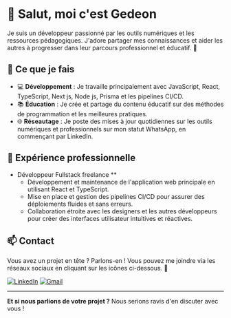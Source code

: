 # 👋 Salut, moi c'est Gedeon

Je suis un développeur passionné par les outils numériques et les ressources pédagogiques. J'adore partager mes connaissances et aider les autres à progresser dans leur parcours professionnel et éducatif. 🌟

## 🔭 Ce que je fais

- 💻 **Développement** : Je travaille principalement avec JavaScript, React, TypeScript, Next js, Node js, Prisma et les pipelines CI/CD.
- 📚 **Éducation** : Je crée et partage du contenu éducatif sur des méthodes de programmation et les meilleures pratiques.
- 🌐 **Réseautage** : Je poste des mises à jour quotidiennes sur les outils numériques et professionnels sur mon statut WhatsApp, en commençant par LinkedIn.

## 💼 Expérience professionnelle

- Développeur Fullstack freelance **
  - Développement et maintenance de l'application web principale en utilisant React et TypeScript.
  - Mise en place et gestion des pipelines CI/CD pour assurer des déploiements fluides et sans erreurs.
  - Collaboration étroite avec les designers et les autres développeurs pour créer des interfaces utilisateur intuitives et réactives.

## 📫 Contact

Vous avez un projet en tête ? Parlons-en ! Vous pouvez me joindre via les réseaux sociaux en cliquant sur les icônes ci-dessous. 🚀

[![LinkedIn](https://img.shields.io/badge/LinkedIn-0077B5?style=flat&logo=linkedin&logoColor=white)](https://www.linkedin.com/in/gedeon-luzolo?utm_source=share&utm_campaign=share_via&utm_content=profile&utm_medium=android_app)
[![Gmail](https://img.shields.io/badge/Gmail-EA4335?style=flat&logo=gmail&logoColor=white)](mailto:luzologedeon340@gmail.com)

---

**Et si nous parlions de votre projet ?** Nous serions ravis d'en discuter avec vous !
